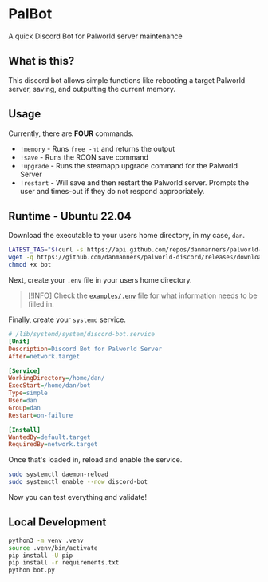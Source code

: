 # PalBot

A quick Discord Bot for Palworld server maintenance

## What is this?

This discord bot allows simple functions like rebooting a target Palworld server, saving, and outputting the current memory.

## Usage

Currently, there are **FOUR** commands.

- `!memory` - Runs `free -ht` and returns the output
- `!save` - Runs the RCON save command
- `!upgrade` - Runs the steamapp upgrade command for the Palworld Server
- `!restart` - Will save and then restart the Palworld server. Prompts the user and times-out if they do not respond appropriately.

## Runtime - Ubuntu 22.04

Download the executable to your users home directory, in my case, `dan`.

```bash
LATEST_TAG="$(curl -s https://api.github.com/repos/danmanners/palworld-discord/tags | jq -r '.[0].name')"
wget -q https://github.com/danmanners/palworld-discord/releases/download/${LATEST_TAG}/bot -O ~/bot
chmod +x bot
```

Next, create your `.env` file in your users home directory.

> [!INFO]
> Check the [`examples/.env`](examples/.env) file for what information needs to be filled in.

Finally, create your `systemd` service.

```ini
# /lib/systemd/system/discord-bot.service
[Unit]
Description=Discord Bot for Palworld Server
After=network.target

[Service]
WorkingDirectory=/home/dan/
ExecStart=/home/dan/bot
Type=simple
User=dan
Group=dan
Restart=on-failure

[Install]
WantedBy=default.target
RequiredBy=network.target
```

Once that's loaded in, reload and enable the service.

```bash
sudo systemctl daemon-reload
sudo systemctl enable --now discord-bot
```

Now you can test everything and validate!

## Local Development

```bash
python3 -m venv .venv
source .venv/bin/activate
pip install -U pip
pip install -r requirements.txt
python bot.py
```
